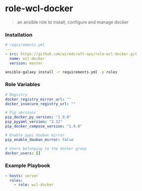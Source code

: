 # role-wcl-docker
> an ansible role to install, configure and manage docker 


### Installation
```yaml
# requirements.yml
---
- src: https://github.com/wiredcraft-ops/role-wcl-docker.git
  name: wcl-docker
  version: master
```

```sh
ansible-galaxy install -r requirements.yml -p roles
```

### Role Variables

```yaml
# Registry
docker_registry_mirror_url: ""
docker_insecure_registry_url: ""

# Pip versions
pip_docker_py_version: "1.9.0"
pip_pyyaml_version: "3.12"
pip_docker_compose_version: "1.9.0"

# Enable pypi douban mirror
pip_enable_douban_mirror: false

# Users belonging to the docker group
docker_users: []
```

### Example Playbook

```yaml
- hosts: server
  roles:
    - role: wcl-docker
```